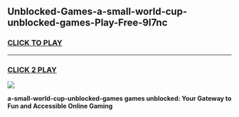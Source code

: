 
## Unblocked-Games-a-small-world-cup-unblocked-games-Play-Free-9l7nc
<h3>
<a href="https://premium76.site?title=a-small-world-cup-unblocked-games&ref=23A">CLICK TO PLAY</a></h3>
<hr>

<h3>
<a href="https://premium76.site?title=a-small-world-cup-unblocked-games&ref=23A">CLICK 2 PLAY</a>
  
</h3>

<a href="https://premium76.site?title=a-small-world-cup-unblocked-games&ref=23A"><img src="https://clearcache.store/games.png"></a>


**a-small-world-cup-unblocked-games games unblocked: Your Gateway to Fun and Accessible Online Gaming**
